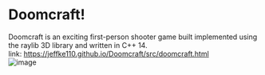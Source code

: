 # Doomcraft!

Doomcraft is an exciting first-person shooter game built implemented using the raylib 3D library and written in C++ 14.
<br>
link: https://jeffke110.github.io/Doomcraft/src/doomcraft.html 
<br>
![image](https://github.com/jeffke110/Doomcraft/assets/80783850/c9c6152b-dff6-4dd7-b80d-2231e88770ad)



